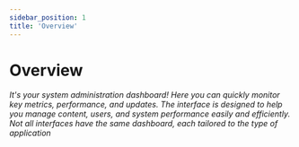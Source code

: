 ```yaml
---
sidebar_position: 1
title: 'Overview'
---
```


# Overview

_It's your system administration dashboard! Here you can quickly monitor key metrics, performance, and updates. The interface is designed to help you manage content, users, and system performance easily and efficiently. Not all interfaces have the same dashboard, each tailored to the type of application_
